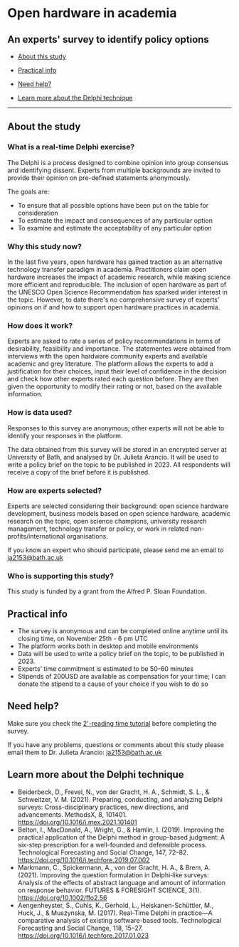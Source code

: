 # Open hardware in academia
## An experts' survey to identify policy options

- [About this study](https://thessaly.github.io/real-time-delphi#about-the-study)

- [Practical info](https://thessaly.github.io/real-time-delphi#practical-info)

- [Need help?](https://thessaly.github.io/real-time-delphi#i-need-help)

- [Learn more about the Delphi technique](https://thessaly.github.io/real-time-delphi#learn-more-about-the-Delphi-technique)



***
## About the study
### What is a real-time Delphi exercise?
The Delphi is a process designed to combine opinion into group consensus and identifying dissent. Experts from multiple backgrounds are invited to provide their opinion on pre-defined statements anonymously. 

The goals are:    
- To ensure that all possible options have been put on the table for consideration
- To estimate the impact and consequences of any particular option
- To examine and estimate the acceptability of any particular option

### Why this study now?
In the last five years, open hardware has gained traction as an alternative technology transfer paradigm in academia. Practitioners claim open hardware increases the impact of academic research, while making science more efficient and reproducible. The inclusion of open hardware as part of the UNESCO Open Science Recommendation has sparked wider interest in the topic. However, to date there's no comprehensive survey of experts' opinions on if and how to support open hardware practices in academia.  

### How does it work?
Experts are asked to rate a series of policy recommendations in terms of desirability, feasibility and importance. The statementes were obtained from interviews with the open hardware community experts and available academic and grey literature. The platform allows the experts to add a justification for their choices, input their level of confidence in the decision and check how other experts rated each question before. They are then given the opportunity to modify their rating or not, based on the available information. 

### How is data used?
Responses to this survey are anonymous; other experts will not be able to identify your responses in the platform. 

The data obtained from this survey will be stored in an encrypted server at University of Bath, and analysed by Dr. Julieta Arancio. It will be used to write a policy brief on the topic to be published in 2023. All respondents will receive a copy of the brief before it is published. 

### How are experts selected?
Experts are selected considering their background: open science hardware development, business models based on open science hardware, academic research on the topic, open science champions, university research management, technology transfer or policy, or work in related non-profits/international organisations.

If you know an expert who should participate, please send me an email to ja2153@bath.ac.uk

### Who is supporting this study?
This study is funded by a grant from the Alfred P. Sloan Foundation. 

## Practical info

- The survey is anonymous and can be completed online anytime until its closing time, on November 25th - 6 pm UTC 
- The platform works both in desktop and mobile environments 
- Data will be used to write a policy brief on the topic, to be published in 2023.  
- Experts’ time commitment is estimated to be 50-60 minutes 
- Stipends of 200USD are available as compensation for your time; I can donate the stipend to a cause of your choice if you wish to do so 

## Need help?

Make sure you check the [2'-reading time tutorial](https://scribehow.com/shared/Supporting_open_hardware_in_academia_a_real-time_Delphi_survey__BCetx01bSUCFSxF9k7n6KA) before completing the survey.

If you have any problems, questions or comments about this study please email them to Dr. Julieta Arancio: ja2153@bath.ac.uk


## Learn more about the Delphi technique    
- Beiderbeck, D., Frevel, N., von der Gracht, H. A., Schmidt, S. L., & Schweitzer, V. M. (2021). Preparing, conducting, and analyzing Delphi surveys: Cross-disciplinary practices, new directions, and advancements. MethodsX, 8, 101401. https://doi.org/10.1016/j.mex.2021.101401
- Belton, I., MacDonald, A., Wright, G., & Hamlin, I. (2019). Improving the practical application of the Delphi method in group-based judgment: A six-step prescription for a well-founded and defensible process. Technological Forecasting and Social Change, 147, 72–82. https://doi.org/10.1016/j.techfore.2019.07.002
- Markmann, C., Spickermann, A., von der Gracht, H. A., & Brem, A. (2021). Improving the question formulation in Delphi‐like surveys: Analysis of the effects of abstract language and amount of information on response behavior. FUTURES & FORESIGHT SCIENCE, 3(1). https://doi.org/10.1002/ffo2.56
- Aengenheyster, S., Cuhls, K., Gerhold, L., Heiskanen-Schüttler, M., Huck, J., & Muszynska, M. (2017). Real-Time Delphi in practice—A comparative analysis of existing software-based tools. Technological Forecasting and Social Change, 118, 15–27. https://doi.org/10.1016/j.techfore.2017.01.023
